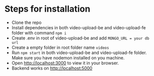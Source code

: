 # Steps for installation
* Clone the repo
* Install dependencies in both video-upload-be and video-upload-fe folder with command `npm i`
* Create .env in root of video-upload-be and add `MONGO_URL = your db url`
* Create a empty folder in root folder name `videos`
* Run `npm start` in both video-upload-be and video-upload-fe folder. Make sure you have nodemon installed on you machine.
* Open [http://localhost:3000](http://localhost:3000) to view it in your browser.
* Backend works on [http://localhost:5000](http://localhost:5000) 

